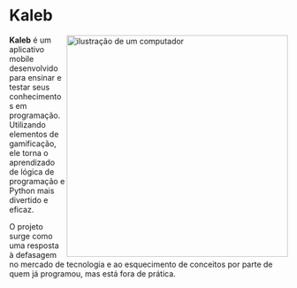 # Kaleb
<img src="https://raw.githubusercontent.com/MicaelliMedeiros/micaellimedeiros/master/image/computer-illustration.png" alt="ilustração de um computador" min-width="400px" max-width="400px" width="400px" align="right">

<p align="left"> 
<b>Kaleb</b> é um aplicativo mobile desenvolvido para ensinar e testar seus conhecimentos em programação.
Utilizando elementos de gamificação, ele torna o aprendizado de lógica de programação e Python mais divertido e eficaz.

O projeto surge como uma resposta à defasagem no mercado de tecnologia e ao esquecimento de conceitos por parte de quem já programou, mas está fora de prática.
</p>

